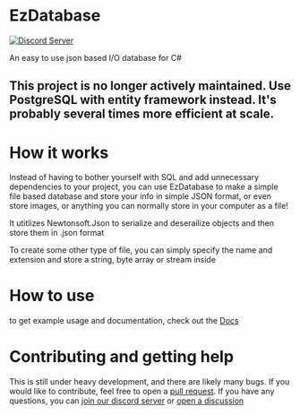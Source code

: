 # EzDatabase
[![Discord Server](https://img.shields.io/discord/801857343930761281?label=Discord)](https://discord.gg/https://discord.gg/2ZhXXVJYhU)

An easy to use json based I/O database for C#

## This project is no longer actively maintained. Use PostgreSQL with entity framework instead. It's probably several times more efficient at scale.

# How it works
Instead of having to bother yourself with SQL and add unnecessary dependencies to your project, you can use EzDatabase to make a simple file based database and store your info
in simple JSON format, or even store images, or anything you can normally store in your computer as a file!

It utitlizes Newtonsoft.Json to serialize and deserailize objects and then store them in .json format

To create some other type of file, you can simply specify the name and extension and store a string, byte array or stream inside
# How to use
to get example usage and documentation, check out the [Docs](https://idoeverything.github.io/EzDatabase/)
# Contributing and getting help
This is still under heavy development, and there are likely many bugs. If you would like to contribute, feel free to open a [pull request](https://github.com/IDoEverything/EzDatabase/pulls). If you have any questions, you can [join our discord server](https://discord.gg/2ZhXXVJYhU) or [open a discussion](https://github.com/IDoEverything/EzDatabase/discussions)
